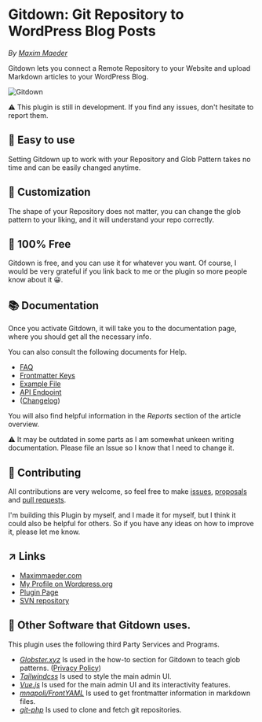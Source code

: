 # Gitdown: Git Repository to WordPress Blog Posts
*By [Maxim Maeder](https://www.maximmaeder.com)*

Gitdown lets you connect a Remote Repository to your Website and upload Markdown articles to your WordPress Blog.

![Gitdown](https://raw.githubusercontent.com/Maximinodotpy/Gitdown/master/.wordpress-org/banner-1544x500.png)

⚠️ This plugin is still in development. If you find any issues, don't hesitate to report them.

## 🎈 Easy to use
Setting Gitdown up to work with your Repository and Glob Pattern takes no time and can be easily changed anytime.

## 🔨 Customization
The shape of your Repository does not matter, you can change the glob pattern to your liking, and it will understand your repo correctly.

## 🎁 100% Free
Gitdown is free, and you can use it for whatever you want. Of course, I would be very grateful if you link back to me or the plugin so more people know about it 😀.

## 📚 Documentation
Once you activate Gitdown, it will take you to the documentation page, where you should get all the necessary info.

You can also consult the following documents for Help.

- [FAQ](https://github.com/Maximinodotpy/Gitdown/blob/master/docs/faq.md)
- [Frontmatter Keys](https://github.com/Maximinodotpy/Gitdown/blob/master/docs/keys.md)
- [Example File](https://github.com/Maximinodotpy/Gitdown/blob/master/docs/example.md)
- [API Endpoint](https://github.com/Maximinodotpy/Gitdown/blob/master/docs/api-endpoint.md)
- ([Changelog](https://github.com/Maximinodotpy/Gitdown/blob/master/docs/changelog.md))

You will also find helpful information in the *Reports* section of the article overview.

⚠️ It may be outdated in some parts as I am somewhat unkeen writing documentation. Please file an Issue so I know that I need to change it.

## 👥 Contributing
All contributions are very welcome, so feel free to make [issues](https://github.com/Maximinodotpy/Gitdown/issues), [proposals](https://github.com/Maximinodotpy/Gitdown/issues/proposals) and [pull requests](https://github.com/Maximinodotpy/Gitdown/pulls).

I'm building this Plugin by myself, and I made it for myself, but I think it could also be helpful for others. So if you have any ideas on how to improve it, please let me know.

## ↗ Links
- [Maximmaeder.com](https://maximmaeder.com/)
- [My Profile on Wordpress.org](https://profiles.wordpress.org/maximmaeder/)
- [Plugin Page](https://wordpress.org/plugins/gitdown)
- [SVN repository](http://plugins.svn.wordpress.org/gitdown/)

## 🤙 Other Software that Gitdown uses.
This plugin uses the following third Party Services and Programs.

- *[Globster.xyz](https://globster.xyz/)* Is used in the how-to section for Gitdown to teach glob patterns. ([Privacy Policy](https://globster.xyz/privacy/))
- *[Tailwindcss](https://tailwindcss.com/)* Is used to style the main admin UI.
- *[Vue.js](https://vuejs.org/)* Is used for the main admin UI and its interactivity features.
- *[mnapoli/FrontYAML](https://github.com/mnapoli/FrontYAML)* Is used to get frontmatter information in markdown files.
- *[git-php](https://github.com/czproject/git-php)* Is used to clone and fetch git repositories.
